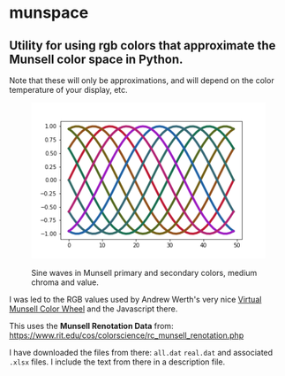 # munspace

## Utility for using rgb colors that approximate the Munsell color space in Python.

Note that these will only be approximations, and will depend on the 
color temperature of your display, etc.

<figure>

![10 sine waves in Munsell colors](munsell-color-demo.png)

<figcaption>Sine waves in Munsell primary and secondary colors, medium chroma
and value.</figcaption>
</figure>

I was led to the RGB values used by Andrew Werth's very nice
[Virtual Munsell Color Wheel](https://www.andrewwerth.com/aboutmunsell/) and the
Javascript there.

This uses the **Munsell Renotation Data** from:
<https://www.rit.edu/cos/colorscience/rc_munsell_renotation.php>

I have downloaded the files from there: `all.dat` `real.dat` and 
associated `.xlsx` files. I include the text from there in a description file.
